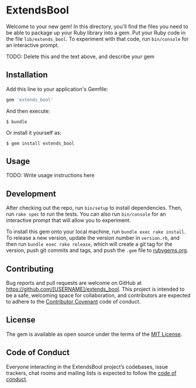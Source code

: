 # ExtendsBool

Welcome to your new gem! In this directory, you'll find the files you need to be able to package up your Ruby library into a gem. Put your Ruby code in the file `lib/extends_bool`. To experiment with that code, run `bin/console` for an interactive prompt.

TODO: Delete this and the text above, and describe your gem

## Installation

Add this line to your application's Gemfile:

```ruby
gem 'extends_bool'
```

And then execute:

    $ bundle

Or install it yourself as:

    $ gem install extends_bool

## Usage

TODO: Write usage instructions here

## Development

After checking out the repo, run `bin/setup` to install dependencies. Then, run `rake spec` to run the tests. You can also run `bin/console` for an interactive prompt that will allow you to experiment.

To install this gem onto your local machine, run `bundle exec rake install`. To release a new version, update the version number in `version.rb`, and then run `bundle exec rake release`, which will create a git tag for the version, push git commits and tags, and push the `.gem` file to [rubygems.org](https://rubygems.org).

## Contributing

Bug reports and pull requests are welcome on GitHub at https://github.com/[USERNAME]/extends_bool. This project is intended to be a safe, welcoming space for collaboration, and contributors are expected to adhere to the [Contributor Covenant](http://contributor-covenant.org) code of conduct.

## License

The gem is available as open source under the terms of the [MIT License](https://opensource.org/licenses/MIT).

## Code of Conduct

Everyone interacting in the ExtendsBool project’s codebases, issue trackers, chat rooms and mailing lists is expected to follow the [code of conduct](https://github.com/[USERNAME]/extends_bool/blob/master/CODE_OF_CONDUCT.md).
